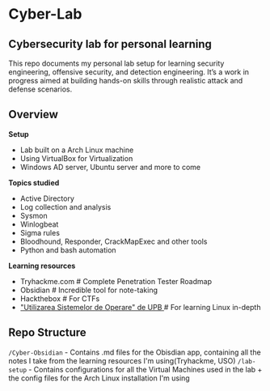 # Cyber-Lab
##  Cybersecurity lab for personal learning

This repo documents my personal lab setup for learning security engineering, offensive security, and detection engineering. It’s a work in progress aimed at building hands-on skills through realistic attack and defense scenarios.

## Overview

**Setup**
  - Lab built on a Arch Linux machine
  - Using VirtualBox for Virtualization
  - Windows AD server, Ubuntu server and more to come

**Topics studied**
  - Active Directory
  - Log collection and analysis
  - Sysmon
  - Winlogbeat
  - Sigma rules
  - Bloodhound, Responder, CrackMapExec and other tools
  - Python and bash automation

**Learning resources**
  - Tryhackme.com  # Complete Penetration Tester Roadmap
  - Obsidian # Incredible tool for note-taking
  - Hackthebox # For CTFs
  - <a href = "https://github.com/systems-cs-pub-ro/carte-uso"> "Utilizarea Sistemelor de Operare" de UPB </a>  # For learning Linux in-depth

## Repo Structure 

`/Cyber-Obsidian` - Contains .md files for the Obisdian app, containing all the notes I take from the learning resources I'm using(Tryhackme, USO)
`/lab-setup` - Contains configurations for all the Virtual Machines used in the lab + the config files for the Arch Linux installation I'm using


